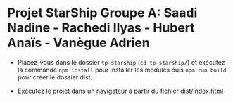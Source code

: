 # Projet StarShip Groupe A: Saadi Nadine - Rachedi Ilyas - Hubert Anaïs - Vanègue Adrien

* Placez-vous dans le dossier `tp-starship` (`cd tp-starship/`) et exécutez la commande `npm install` pour installer les modules puis `npm run build` pour créer le dossier dist.

* Exécutez le projet dans un navigateur à partir du fichier dist/index.html